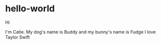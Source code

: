 # hello-world
Hi

I'm Catie. My dog's name is Buddy and my bunny's name is Fudge
I love Taylor Swift
